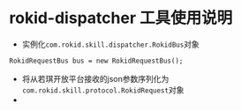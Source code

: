 # rokid-dispatcher 工具使用说明

* 实例化`com.rokid.skill.dispatcher.RokidBus`对象

```markdown
RokidRequestBus bus = new RokidRequestBus();
```

* 将从若琪开放平台接收的json参数序列化为`com.rokid.skill.protocol.RokidRequest`对象
* 